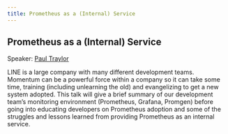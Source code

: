 ```yaml
---
title: Prometheus as a (Internal) Service
---
```


## Prometheus as a (Internal) Service

Speaker: [Paul Traylor](/2017-munich/speakers/paul-traylor/)

LINE is a large company with many different development teams. Momentum can be a powerful force within a company so it can take some time, training (including unlearning the old) and evangelizing to get a new system adopted. This talk will give a brief summary of our development team’s monitoring environment (Prometheus, Grafana, Promgen) before going into educating developers on Prometheus adoption and some of the struggles and lessons learned from providing Prometheus as an internal service.
